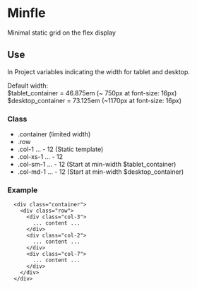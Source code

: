# Minfle

Minimal static grid on the flex display

## Use 

In Project variables indicating the width for tablet and desktop.

Default width:  
        $tablet_container  = 46.875em (~ 750px at font-size: 16px)  
        $desktop_container = 73.125em (~1170px at font-size: 16px)

### Class
  + .container (limited width)
  + .row
  + .col-1 ... - 12 (Static template)
  + .col-xs-1 ... - 12
  + .col-sm-1 ... - 12 (Start at min-width $tablet_container)
  + .col-md-1 ... - 12 (Start at min-width $desktop_container)

### Example
      <div class="container">
        <div class="row">
          <div class="col-3">
            ... content ...
          </div>
          <div class="col-2">
            ... content ...
          </div>
          <div class="col-7">
            ... content ...
          </div>
        </div>
      </div>